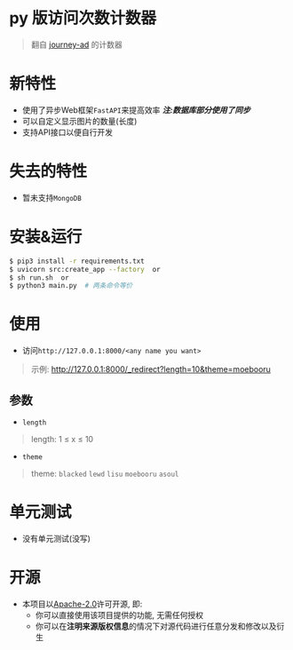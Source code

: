 # py 版访问次数计数器

> 翻自 [journey-ad](https://github.com/journey-ad/Moe-counter) 的计数器

# 新特性

* 使用了异步Web框架`FastAPI`来提高效率 ***注:数据库部分使用了同步***
* 可以自定义显示图片的数量(长度)
* 支持API接口以便自行开发

# 失去的特性

* 暂未支持`MongoDB`

# 安装&运行

```bash
$ pip3 install -r requirements.txt
$ uvicorn src:create_app --factory  or 
$ sh run.sh  or
$ python3 main.py  # 两条命令等价
```

# 使用

* 访问`http://127.0.0.1:8000/<any name you want>`

> 示例: http://127.0.0.1:8000/_redirect?length=10&theme=moebooru

## 参数

* `length`

> length:  1 ≤ x ≤ 10

* `theme`

> theme: `blacked` `lewd` `lisu` `moebooru` `asoul`

# 单元测试

* 没有单元测试(没写)

# 开源

- 本项目以[Apache-2.0](./LICENSE)许可开源, 即:
    - 你可以直接使用该项目提供的功能, 无需任何授权
    - 你可以在**注明来源版权信息**的情况下对源代码进行任意分发和修改以及衍生